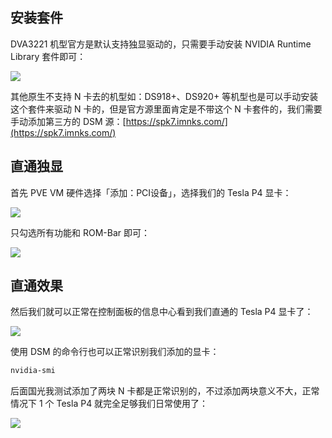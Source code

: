 ## 安装套件

DVA3221 机型官方是默认支持独显驱动的，只需要手动安装 NVIDIA Runtime Library 套件即可：

![](https://image.3001.net/images/20230224/16772046599362.png) 

其他原生不支持 N 卡去的机型如：DS918+、DS920+ 等机型也是可以手动安装这个套件来驱动 N 卡的，但是官方源里面肯定是不带这个 N 卡套件的，我们需要手动添加第三方的 DSM 源：[https://spk7.imnks.com/](https://spk7.imnks.com/)

## 直通独显

首先 PVE VM 硬件选择「添加：PCI设备」，选择我们的 Tesla P4 显卡：

![](https://image.3001.net/images/20230224/16772050214781.png) 

只勾选所有功能和 ROM-Bar 即可：

![](https://image.3001.net/images/20230224/16772050917015.png) 

## 直通效果

然后我们就可以正常在控制面板的信息中心看到我们直通的 Tesla P4 显卡了：

![](https://image.3001.net/images/20230224/16772054886840.png) 

 使用 DSM 的命令行也可以正常识别我们添加的显卡：

```bash
nvidia-smi
```

后面国光我测试添加了两块 N 卡都是正常识别的，不过添加两块意义不大，正常情况下 1 个 Tesla P4 就完全足够我们日常使用了：

![](https://image.3001.net/images/20230224/16772059946471.png)  







